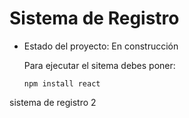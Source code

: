 <h1> Sistema de Registro</h1>

- Estado del proyecto: En construcción

  Para ejecutar el sitema debes poner:

  ```npm install react``` 

sistema de registro 2
